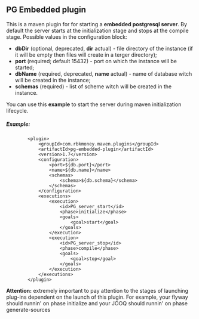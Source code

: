 ##  PG Embedded plugin

This is a maven plugin for for starting a __embedded postgresql server__.
By default the server starts at the initialization stage and stops at the compile stage.
Possible values in the configuration block:
 * __dbDir__ (optional, deprecated, __dir__ actual) - file directory of the instance (if it will be empty then files will create in a terger directory); 
 * __port__ (required; default 15432) - port on which the instance will be started;
 * __dbName__ (required, deprecated, __name__ actual) - name of database witch will be created in the instance;
 * __schemas__ (required) - list of scheme witch will be created in the instance.


You can use this __example__ to start the server during maven initialization lifecycle.

#####  Example:
            <plugin>
                <groupId>com.rbkmoney.maven.plugins</groupId>
                <artifactId>pg-embedded-plugin</artifactId>
                <version>1.7</version>
                <configuration>
                    <port>${db.port}</port>
                    <name>${db.name}</name>
                    <schemas>
                        <schema>${db.schema}</schema>
                    </schemas>
                </configuration>
                <executions>
                    <execution>
                        <id>PG_server_start</id>
                        <phase>initialize</phase>
                        <goals>
                            <goal>start</goal>
                        </goals>
                    </execution>
                    <execution>
                        <id>PG_server_stop</id>
                        <phase>compile</phase>
                        <goals>
                            <goal>stop</goal>
                        </goals>
                    </execution>
                </executions>
            </plugin>




__Attention:__ extremely important to pay attention to the stages of launching plug-ins dependent on the launch of this plugin. 
For example, your flyway should runnin' on phase initialize and your JOOQ should runnin' on phase generate-sources
